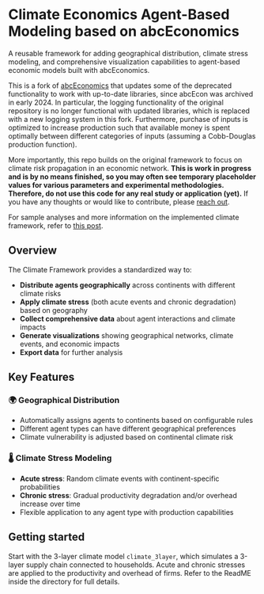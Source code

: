 # Climate Economics Agent-Based Modeling based on abcEconomics

A reusable framework for adding geographical distribution, climate stress modeling, and comprehensive visualization capabilities to agent-based economic models built with abcEconomics.

This is a fork of [abcEconomics](https://github.com/AB-CE/abce) that updates some of the deprecated functionality to work with up-to-date libraries, since abcEcon was archived in early 2024. In particular, the logging functionality of the original repository is no longer functional with updated libraries, which is replaced with a new logging system in this fork. Furthermore, purchase of inputs is optimized to increase production such that available money is spent optimally between different categories of inputs (assuming a Cobb-Douglas production function). 

More importantly, this repo builds on the original framework to focus on climate risk propagation in an economic network. **This is work in progress and is by no means finished, so you may often see temporary placeholder values for various parameters and experimental methodologies. Therefore, do not use this code for any real study or application (yet).** If you have any thoughts or would like to contribute, please [reach out](mailto:yara@pluripotent.tech).

For sample analyses and more information on the implemented climate framework, refer to [this post](https://open.substack.com/pub/yaramo/p/introducing-an-agent-based-modelling?r=5gzbvr&utm_campaign=post&utm_medium=web&showWelcomeOnShare=true).

## Overview

The Climate Framework provides a standardized way to:
- **Distribute agents geographically** across continents with different climate risks
- **Apply climate stress** (both acute events and chronic degradation) based on geography
- **Collect comprehensive data** about agent interactions and climate impacts
- **Generate visualizations** showing geographical networks, climate events, and economic impacts
- **Export data** for further analysis

## Key Features

### 🌍 Geographical Distribution
- Automatically assigns agents to continents based on configurable rules
- Different agent types can have different geographical preferences
- Climate vulnerability is adjusted based on continental climate risk

### 🌡️ Climate Stress Modeling
- **Acute stress**: Random climate events with continent-specific probabilities
- **Chronic stress**: Gradual productivity degradation and/or overhead increase over time
- Flexible application to any agent type with production capabilities

## Getting started
Start with the 3-layer climate model `climate_3layer`, which simulates a 3-layer supply chain connected to households. Acute and chronic stresses are applied to the productivity and overhead of firms. Refer to the ReadME inside the directory for full details. 
